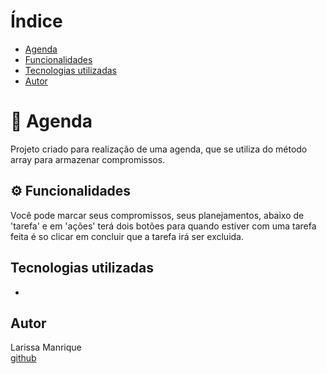 # Índice 

* [Agenda ](#-agenda)  
* [Funcionalidades](#%EF%B8%8F-funcionalidades)  
* [Tecnologias utilizadas]()  
* [Autor]()  
  
# 📅 Agenda 
Projeto criado para realização de uma agenda, que se utiliza do método array para armazenar compromissos.  

## ⚙️ Funcionalidades 
Você pode marcar seus compromissos, seus planejamentos, abaixo de 'tarefa' e em 'ações' terá dois botões para quando estiver com uma tarefa feita é so clicar em concluir que a tarefa irá ser excluida.  

## Tecnologias utilizadas
* 
## Autor
Larissa Manrique  
[github](https://github.com/larissassk)  
